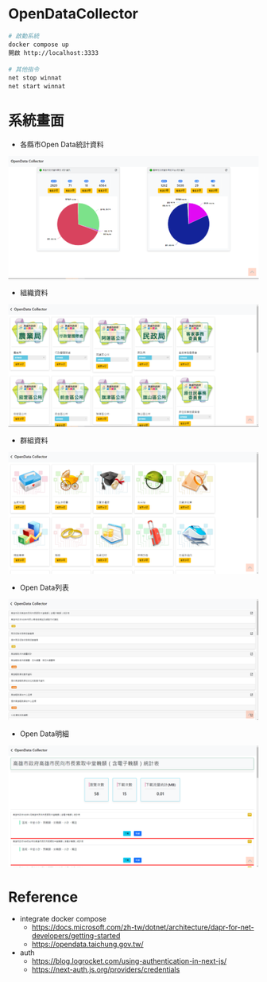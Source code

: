 # OpenDataCollector
``` Bash
# 啟動系統
docker compose up 
開啟 http://localhost:3333

# 其他指令
net stop winnat
net start winnat

```
# 系統畫面
- 各縣市Open Data統計資料
<center><img src="https://github.com/Benknightdark/OpenDataCollector/blob/main/screenshot/1.png?raw=true" />
</center>

- 組織資料
<center><img src="https://github.com/Benknightdark/OpenDataCollector/blob/main/screenshot/2.png?raw=true" />
</center>

- 群組資料
<center><img src="https://github.com/Benknightdark/OpenDataCollector/blob/main/screenshot/3.png?raw=true" />
</center>

- Open Data列表
<center><img src="https://github.com/Benknightdark/OpenDataCollector/blob/main/screenshot/4.png?raw=true" />
</center>

- Open Data明細
<center><img src="https://github.com/Benknightdark/OpenDataCollector/blob/main/screenshot/5.png?raw=true" />
</center>

# Reference
- integrate docker compose 
    - https://docs.microsoft.com/zh-tw/dotnet/architecture/dapr-for-net-developers/getting-started
    - https://opendata.taichung.gov.tw/
- auth 
    - https://blog.logrocket.com/using-authentication-in-next-js/
    - https://next-auth.js.org/providers/credentials
    